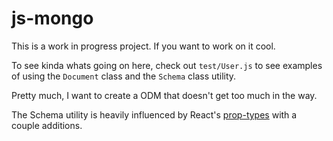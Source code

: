 # js-mongo

This is a work in progress project. If you want to work on it cool.

To see kinda whats going on here, check out `test/User.js` to see examples of using the `Document` class and the `Schema` class utility.

Pretty much, I want to create a ODM that doesn't get too much in the way.

The Schema utility is heavily influenced by React's [prop-types](https://github.com/facebook/prop-types) with a couple additions.
